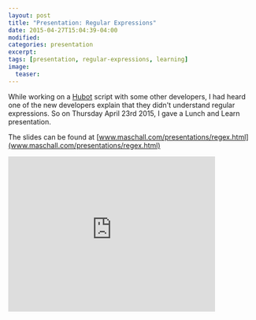 ```yaml
---
layout: post
title: "Presentation: Regular Expressions"
date: 2015-04-27T15:04:39-04:00
modified:
categories: presentation
excerpt: 
tags: [presentation, regular-expressions, learning]
image:
  teaser: 
---
```


While working on a [Hubot](https://hubot.github.com/) script with some other developers, I had heard one of the new developers explain that they didn't understand regular expressions. So on Thursday April 23rd 2015, I gave a Lunch and Learn presentation.

The slides can be found at [www.maschall.com/presentations/regex.html](www.maschall.com/presentations/regex.html)

<iframe width="420" height="315" src="https://www.youtube.com/embed/9fg7gCu0rzg" frameborder="0" allowfullscreen></iframe>